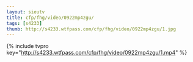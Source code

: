 ```yaml
--- 
layout: sieutv
title: cfp/fhg/video/0922mp4zgu/
tags: [s4233]
thumb: http://s4233.wtfpass.com/cfp/fhg/video/0922mp4zgu/1.jpg
---
```

{% include tvpro key="http://s4233.wtfpass.com/cfp/fhg/video/0922mp4zgu/1.mp4" %} 
